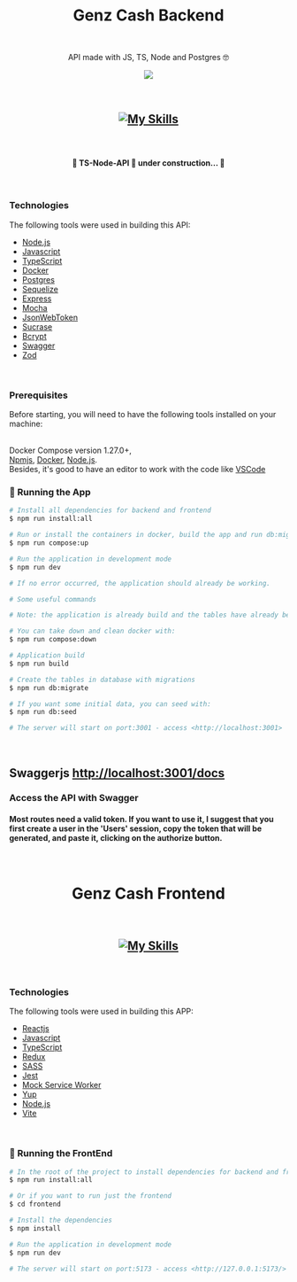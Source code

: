 <h1 align="center">Genz Cash Backend</h1>

<br>

<p align="center">API made with JS, TS, Node and Postgres 🤓</p>

<p align="center">
  <img src="https://img.shields.io/conda/l/conda-forge/setuptools?color=036b52&logo=ghost&logoColor=036b52">
</p>

<br>

<h2 align="center">

[![My Skills](https://skills.thijs.gg/icons?i=js,ts,nodejs,postgres)](https://skills.thijs.gg)

</h2>

<br>

<h4 align="center">
	🚧  TS-Node-API 🚀 under construction...  🚧
</h4>

<br>

### Technologies

The following tools were used in building this API:

- [Node.js](https://nodejs.org/en/)
- [Javascript]()
- [TypeScript]()
- [Docker]()
- [Postgres]()
- [Sequelize]()
- [Express]()
- [Mocha]()
- [JsonWebToken]()
- [Sucrase]()
- [Bcrypt]()
- [Swagger]()
- [Zod]()

<br>

### Prerequisites

Before starting, you will need to have the following tools installed on your machine:

<br>Docker Compose version 1.27.0+,
<br>[Npmjs](https://www.npmjs.com), [Docker](https://www.docker.com), [Node.js](https://nodejs.org/en/).
<br>
Besides, it's good to have an editor to work with the code like [VSCode](https://code.visualstudio.com/)

### 🎲 Running the App

```bash
# Install all dependencies for backend and frontend
$ npm run install:all

# Run or install the containers in docker, build the app and run db:migrate with this command:
$ npm run compose:up

# Run the application in development mode
$ npm run dev

# If no error occurred, the application should already be working.

# Some useful commands

# Note: the application is already build and the tables have already been created in docker containers when doing the compose:up command, but if there is an error, use the individual commands.

# You can take down and clean docker with:
$ npm run compose:down

# Application build
$ npm run build

# Create the tables in database with migrations
$ npm run db:migrate

# If you want some initial data, you can seed with:
$ npm run db:seed

# The server will start on port:3001 - access <http://localhost:3001>
```

<br>

## Swaggerjs <http://localhost:3001/docs>

<h3>Access the API with Swagger</h3>
<h4>
Most routes need a valid token. If you want to use it, I suggest that you first create a user in the 'Users' session, copy the token that will be generated, and paste it, clicking on the authorize button.
</h4>

<br>

<h1 align="center">Genz Cash Frontend</h1>

<br>

<h2 align="center">

[![My Skills](https://skills.thijs.gg/icons?i=js,ts,react,redux,git,sass,jest,vite,nodejs)](https://skills.thijs.gg)

</h2>

<br>

### Technologies

The following tools were used in building this APP:

- [Reactjs]()
- [Javascript]()
- [TypeScript]()
- [Redux]()
- [SASS]()
- [Jest]()
- [Mock Service Worker]()
- [Yup]()
- [Node.js](https://nodejs.org/en/)
- [Vite]()

<br>

### 🎲 Running the FrontEnd

```bash
# In the root of the project to install dependencies for backend and frontend
$ npm run install:all

# Or if you want to run just the frontend
$ cd frontend

# Install the dependencies
$ npm install

# Run the application in development mode
$ npm run dev

# The server will start on port:5173 - access <http://127.0.0.1:5173/>
```
